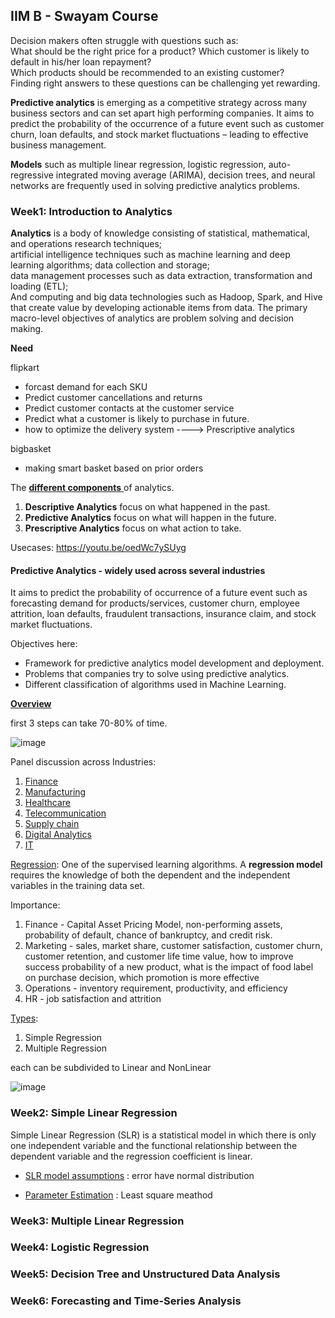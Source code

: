 ## IIM B - Swayam Course

Decision makers often struggle with questions such as: <br/> What should be the right price for a product? Which customer is likely to default in his/her loan repayment? <br/> Which products should be recommended to an existing customer? <br/> Finding right answers to these questions can be challenging yet rewarding.

**Predictive analytics** is emerging as a competitive strategy across many business sectors and can set apart high performing companies. It aims to predict the probability of the occurrence of a future event such as customer churn, loan defaults, and stock market fluctuations – leading to effective business management.

**Models** such as multiple linear regression, logistic regression, auto-regressive integrated moving average (ARIMA), decision trees, and neural networks are frequently used in solving predictive analytics problems. 

### Week1: Introduction to Analytics
**Analytics** is a body of knowledge consisting of statistical, mathematical, and operations research techniques;<br/>artificial intelligence techniques such as machine learning and deep learning algorithms; data collection and storage; <br/>data management processes such as data extraction, transformation and loading (ETL);<br/> And computing and big data technologies such as Hadoop, Spark, and Hive that create value by developing actionable items from data. The primary macro-level objectives of analytics are problem solving and decision making.

**Need** 

flipkart
- forcast demand for each SKU
- Predict customer cancellations and returns
- Predict customer contacts at the customer service
- Predict what a customer is likely to purchase in future.
- how to optimize the delivery system  ----> Prescriptive analytics

bigbasket
- making smart basket based on prior orders

The [**different components** ](https://youtu.be/7q1kCXvcqXg)of analytics.
1. **Descriptive Analytics** focus on what happened in the past.
2. **Predictive Analytics** focus on what will happen in the future.
3. **Prescriptive Analytics** focus on what action to take.

Usecases: https://youtu.be/oedWc7ySUyg

#### Predictive Analytics - widely used across several industries
It aims to predict the probability of occurrence of a future event such as forecasting demand for products/services, customer churn, employee attrition, loan defaults, fraudulent transactions, insurance claim, and stock market fluctuations.

Objectives here:

* Framework for predictive analytics model development and deployment.
* Problems that companies try to solve using predictive analytics.
* Different classification of algorithms used in Machine Learning.

**[Overview](https://youtu.be/x2WHpKPxwP8)**

first 3 steps can take 70-80% of time.

![image](https://github.com/dhirajmahato/Predictive_Analytics_IIMB/assets/33785298/48b948cd-732d-4887-bd35-fa1039702ea6)

Panel discussion across Industries:
1. [Finance](https://youtu.be/SxpyqomG-5M)
2. [Manufacturing](https://youtu.be/rWgLMWcnaVs)
3. [Healthcare](https://youtu.be/qBSl9dth438)
4. [Telecommunication](https://youtu.be/t19j9yRWFTs)
5. [Supply chain](https://youtu.be/vd-szMAyd7g)
6. [Digital Analytics](https://youtu.be/bjj1bNWi8SI)
7. [IT](https://youtu.be/ATckC3wUTiE) 

[Regression](https://youtu.be/pSuqNYpY1KA): One of the supervised learning algorithms.
A **regression model** requires the knowledge of both the dependent and the independent variables in the training data set. 

Importance:
1. Finance -  Capital Asset Pricing Model, non-performing assets, probability of default, chance of bankruptcy, and credit risk.
2. Marketing - sales,  market share, customer satisfaction, customer churn, customer retention, and customer life time value, how to improve success probability of a new product, what is the impact of food label on purchase decision, which promotion is more effective
3. Operations -  inventory requirement, productivity, and efficiency
4. HR - job satisfaction and attrition

[Types](https://youtu.be/acuRfxYqMno):
1. Simple Regression
2. Multiple Regression

each can be subdivided to Linear and NonLinear

![image](https://github.com/dhirajmahato/Predictive_Analytics_IIMB/assets/33785298/25f74c54-933e-4607-b69c-cc851e32faa9)

### Week2: Simple Linear Regression 
Simple Linear Regression (SLR) is a statistical model in which there is only one independent variable and the functional relationship between the dependent variable and the regression coefficient is linear.

- [SLR model assumptions](https://youtu.be/hwuoFOS68Fc) : error have normal distribution

- [Parameter Estimation](https://youtu.be/AxTT2oaOv-c) : Least square meathod

### Week3: Multiple Linear Regression 



### Week4: Logistic Regression 

### Week5: Decision Tree and Unstructured Data Analysis

### Week6: Forecasting and Time-Series Analysis

